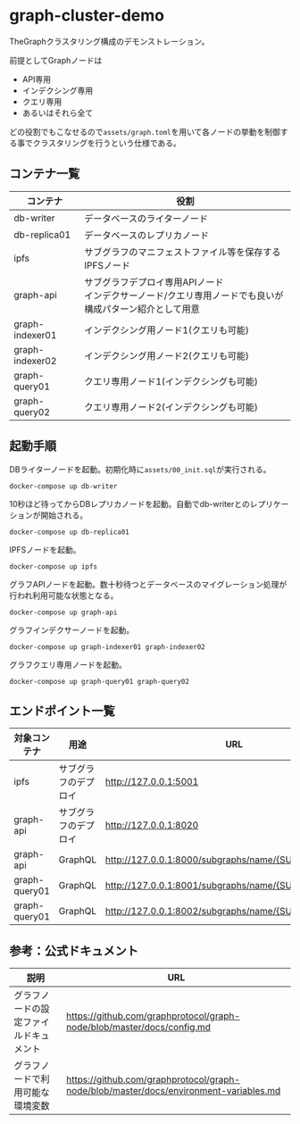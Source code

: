 # graph-cluster-demo
TheGraphクラスタリング構成のデモンストレーション。

前提としてGraphノードは

- API専用
- インデクシング専用
- クエリ専用
- あるいはそれら全て

どの役割でもこなせるので`assets/graph.toml`を用いて各ノードの挙動を制御する事でクラスタリングを行うという仕様である。


## コンテナ一覧
| コンテナ | 役割 
| --- | --- |
| db-writer | データベースのライターノード |
| db-replica01 | データベースのレプリカノード |
| ipfs | サブグラフのマニフェストファイル等を保存するIPFSノード |
| graph-api | サブグラフデプロイ専用APIノード <br /> インデクサーノード/クエリ専用ノードでも良いが構成パターン紹介として用意 |
| graph-indexer01 | インデクシング用ノード1(クエリも可能) |
| graph-indexer02 | インデクシング用ノード2(クエリも可能) |
| graph-query01 | クエリ専用ノード1(インデクシングも可能) |
| graph-query02 | クエリ専用ノード2(インデクシングも可能) |


## 起動手順
DBライターノードを起動。初期化時に`assets/00_init.sql`が実行される。
```shell
docker-compose up db-writer
```

10秒ほど待ってからDBレプリカノードを起動。自動でdb-writerとのレプリケーションが開始される。
```shell
docker-compose up db-replica01
```

IPFSノードを起動。
```shell
docker-compose up ipfs
```

グラフAPIノードを起動。数十秒待つとデータベースのマイグレーション処理が行われ利用可能な状態となる。
```shell
docker-compose up graph-api
```

グラフインデクサーノードを起動。
```shell
docker-compose up graph-indexer01 graph-indexer02
```

グラフクエリ専用ノードを起動。
```shell
docker-compose up graph-query01 graph-query02
```


## エンドポイント一覧
| 対象コンテナ | 用途 | URL |
| --- | --- | --- |
| ipfs | サブグラフのデプロイ | http://127.0.0.1:5001 |
| graph-api | サブグラフのデプロイ | http://127.0.0.1:8020 |
| graph-api | GraphQL | http://127.0.0.1:8000/subgraphs/name/{SUBGRAPH_NAME} |
| graph-query01 | GraphQL | http://127.0.0.1:8001/subgraphs/name/{SUBGRAPH_NAME} |
| graph-query01 | GraphQL | http://127.0.0.1:8002/subgraphs/name/{SUBGRAPH_NAME} |


## 参考：公式ドキュメント
| 説明 | URL |
| --- | --- |
| グラフノードの設定ファイルドキュメント | https://github.com/graphprotocol/graph-node/blob/master/docs/config.md |
| グラフノードで利用可能な環境変数 | https://github.com/graphprotocol/graph-node/blob/master/docs/environment-variables.md |
